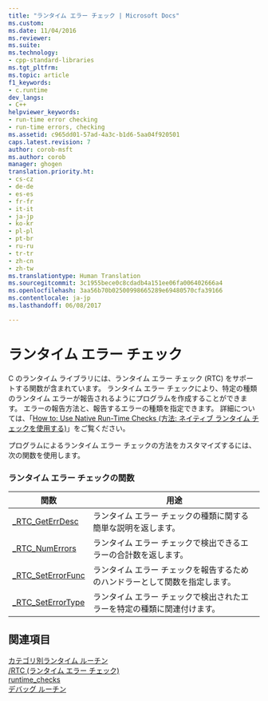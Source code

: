 ```yaml
---
title: "ランタイム エラー チェック | Microsoft Docs"
ms.custom: 
ms.date: 11/04/2016
ms.reviewer: 
ms.suite: 
ms.technology:
- cpp-standard-libraries
ms.tgt_pltfrm: 
ms.topic: article
f1_keywords:
- c.runtime
dev_langs:
- C++
helpviewer_keywords:
- run-time error checking
- run-time errors, checking
ms.assetid: c965dd01-57ad-4a3c-b1d6-5aa04f920501
caps.latest.revision: 7
author: corob-msft
ms.author: corob
manager: ghogen
translation.priority.ht:
- cs-cz
- de-de
- es-es
- fr-fr
- it-it
- ja-jp
- ko-kr
- pl-pl
- pt-br
- ru-ru
- tr-tr
- zh-cn
- zh-tw
ms.translationtype: Human Translation
ms.sourcegitcommit: 3c1955bece0c8cdadb4a151ee06fa006402666a4
ms.openlocfilehash: 3aa56b70b02500998665289e69480570cfa39166
ms.contentlocale: ja-jp
ms.lasthandoff: 06/08/2017

---
```

# <a name="run-time-error-checking"></a>ランタイム エラー チェック
C のランタイム ライブラリには、ランタイム エラー チェック (RTC) をサポートする関数が含まれています。 ランタイム エラー チェックにより、特定の種類のランタイム エラーが報告されるようにプログラムを作成することができます。 エラーの報告方法と、報告するエラーの種類を指定できます。 詳細については、「[How to: Use Native Run-Time Checks (方法: ネイティブ ランタイム チェックを使用する)](/visualstudio/debugger/how-to-use-native-run-time-checks)」をご覧ください。  
  
 プログラムによるランタイム エラー チェックの方法をカスタマイズするには、次の関数を使用します。  
  
### <a name="run-time-error-checking-functions"></a>ランタイム エラー チェックの関数  
  
|関数|用途|  
|--------------|---------|  
|[_RTC_GetErrDesc](../c-runtime-library/reference/rtc-geterrdesc.md)|ランタイム エラー チェックの種類に関する簡単な説明を返します。|  
|[_RTC_NumErrors](../c-runtime-library/reference/rtc-numerrors.md)|ランタイム エラー チェックで検出できるエラーの合計数を返します。|  
|[_RTC_SetErrorFunc](../c-runtime-library/reference/rtc-seterrorfunc.md)|ランタイム エラー チェックを報告するためのハンドラーとして関数を指定します。|  
|[_RTC_SetErrorType](../c-runtime-library/reference/rtc-seterrortype.md)|ランタイム エラー チェックで検出されたエラーを特定の種類に関連付けます。|  
  
## <a name="see-also"></a>関連項目  
 [カテゴリ別ランタイム ルーチン](../c-runtime-library/run-time-routines-by-category.md)   
 [/RTC (ランタイム エラー チェック)](../build/reference/rtc-run-time-error-checks.md)   
 [runtime_checks](../preprocessor/runtime-checks.md)   
 [デバッグ ルーチン](../c-runtime-library/debug-routines.md)
